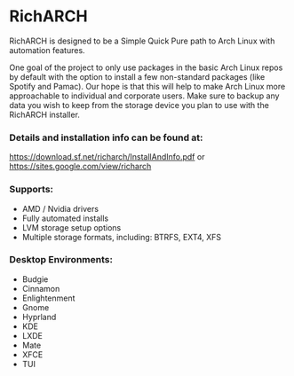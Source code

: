 # RichARCH
RichARCH is designed to be a Simple Quick Pure path to Arch Linux with automation features.

One goal of the project to only use packages in the basic Arch Linux repos by default with the option to install a few non-standard packages (like Spotify and Pamac). Our hope is that this will help to make Arch Linux more approachable to individual and corporate users.
Make sure to backup any data you wish to keep from the storage device you plan to use with the RichARCH installer.

### Details and installation info can be found at:
https://download.sf.net/richarch/InstallAndInfo.pdf
or
https://sites.google.com/view/richarch

### Supports:
* AMD / Nvidia drivers
* Fully automated installs
* LVM storage setup options
* Multiple storage formats, including: BTRFS, EXT4, XFS

### Desktop Environments:
* Budgie
* Cinnamon
* Enlightenment
* Gnome
* Hyprland
* KDE
* LXDE
* Mate
* XFCE
* TUI
